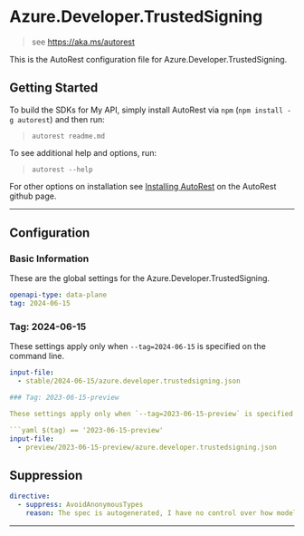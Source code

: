 # Azure.Developer.TrustedSigning

> see https://aka.ms/autorest

This is the AutoRest configuration file for Azure.Developer.TrustedSigning.

## Getting Started

To build the SDKs for My API, simply install AutoRest via `npm` (`npm install -g autorest`) and then run:

> `autorest readme.md`

To see additional help and options, run:

> `autorest --help`

For other options on installation see [Installing AutoRest](https://aka.ms/autorest/install) on the AutoRest github page.

---

## Configuration

### Basic Information

These are the global settings for the Azure.Developer.TrustedSigning.

```yaml
openapi-type: data-plane
tag: 2024-06-15
```

### Tag: 2024-06-15

These settings apply only when `--tag=2024-06-15` is specified on the command line.

```yaml $(tag) == '2024-06-15'
input-file:
  - stable/2024-06-15/azure.developer.trustedsigning.json

### Tag: 2023-06-15-preview

These settings apply only when `--tag=2023-06-15-preview` is specified on the command line.

```yaml $(tag) == '2023-06-15-preview'
input-file:
  - preview/2023-06-15-preview/azure.developer.trustedsigning.json
```

## Suppression


``` yaml
directive:
  - suppress: AvoidAnonymousTypes
    reason: The spec is autogenerated, I have no control over how models are defined.
```

---

